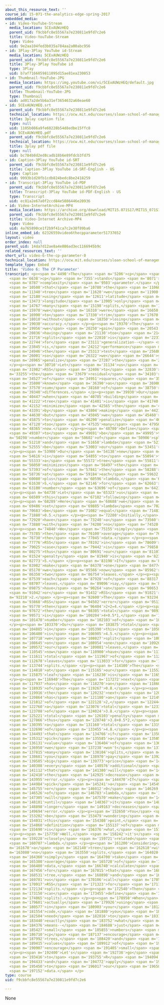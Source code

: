 ```yaml
---
about_this_resource_text: ''
course_id: 15-071-the-analytics-edge-spring-2017
embedded_media:
- id: Video-YouTube-Stream
  media_location: 5CExAUWzHEQ
  parent_uid: f9cbbfc8e55567a7e230811e9fd7c2e6
  title: Video-YouTube-Stream
  type: Video
  uid: 9e2aa104fed3b035a784aa2a00abc956
- id: 3Play-3Play YouTube id-Stream
  media_location: 5CExAUWzHEQ
  parent_uid: f9cbbfc8e55567a7e230811e9fd7c2e6
  title: 3Play-3Play YouTube id
  type: 3Play
  uid: b7af7166059811095d15ae81ea230053
- id: Thumbnail-YouTube-JPG
  media_location: https://img.youtube.com/vi/5CExAUWzHEQ/default.jpg
  parent_uid: f9cbbfc8e55567a7e230811e9fd7c2e6
  title: Thumbnail-YouTube-JPG
  type: Thumbnail
  uid: ad017a2de5b6a31ef3654632a60eae60
- id: 5CExAUWzHEQ.srt
  parent_uid: f9cbbfc8e55567a7e230811e9fd7c2e6
  technical_location: https://ocw.mit.edu/courses/sloan-school-of-management/15-071-the-analytics-edge-spring-2017/trees/location-location-location-regression-trees-for-housing-data-recitation/video-6-the-cp-parameter/video-6-the-cp-parameter-0/5CExAUWzHEQ.srt
  title: 3play caption file
  type: null
  uid: 1105b086a9fe60228b54d8edbe15ffc8
- id: 5CExAUWzHEQ.pdf
  parent_uid: f9cbbfc8e55567a7e230811e9fd7c2e6
  technical_location: https://ocw.mit.edu/courses/sloan-school-of-management/15-071-the-analytics-edge-spring-2017/trees/location-location-location-regression-trees-for-housing-data-recitation/video-6-the-cp-parameter/video-6-the-cp-parameter-0/5CExAUWzHEQ.pdf
  title: 3play pdf file
  type: null
  uid: bc784b8d2ed8cadb18b6e89fdcb3fd75
- id: Caption-3Play YouTube id-SRT
  parent_uid: f9cbbfc8e55567a7e230811e9fd7c2e6
  title: Caption-3Play YouTube id-SRT-English - US
  type: Caption
  uid: 9993b1d20fb1cdb824bedc8be2418259
- id: Transcript-3Play YouTube id-PDF
  parent_uid: f9cbbfc8e55567a7e230811e9fd7c2e6
  title: Transcript-3Play YouTube id-PDF-English - US
  type: Transcript
  uid: ec81a2e67a0f2ccd84e5086446e20936
- id: Video-InternetArchive-MP4
  media_location: https://archive.org/download/MIT15.071S17/MIT15_071S17_Session_4.4.07_300k.mp4
  parent_uid: f9cbbfc8e55567a7e230811e9fd7c2e6
  title: Video-Internet Archive-MP4
  type: Video
  uid: 4a765890ce1f2b9f41ca7c2e38f89ba6
inline_embed_id: 62326559video6thecpparameter51737652
layout: video
order_index: null
parent_uid: 14da7d12ae8a4e886ad3ec1166945b9c
related_resources_text: ''
short_url: video-6-the-cp-parameter-0
technical_location: https://ocw.mit.edu/courses/sloan-school-of-management/15-071-the-analytics-edge-spring-2017/trees/location-location-location-regression-trees-for-housing-data-recitation/video-6-the-cp-parameter/video-6-the-cp-parameter-0
template_type: Embed
title: 'Video 6: The CP Parameter'
transcript: <p><span m='4490'>The</span> <span m='5206'>cp</span> <span m='5922'>parameter--</span>
  <span m='6638'>cp</span> <span m='7355'>stands</span> <span m='8071'>for</span>
  <span m='8787'>complexity</span> <span m='9503'>parameter.</span> </p><p><span m='10220'>Recall</span>
  <span m='10500'>that</span> <span m='10780'>the</span> <span m='11060'>first</span>
  <span m='11340'>tree</span> <span m='11620'>we</span> <span m='11900'>made</span>
  <span m='12180'>using</span> <span m='12611'>latitude</span> <span m='13042'>and</span>
  <span m='13473'>longitude</span> <span m='13905'>only</span> <span m='14336'>had</span>
  <span m='14767'>many</span> <span m='15198'>splits,</span> <span m='15630'>but</span>
  <span m='15970'>we</span> <span m='16310'>were</span> <span m='16650'>able</span>
  <span m='16990'>to</span> <span m='17330'>trim</span> <span m='17670'>it</span>
  <span m='18010'>without</span> <span m='18350'>losing</span> <span m='18690'>much</span>
  <span m='19030'>accuracy.</span> </p><p><span m='19370'>The</span> <span m='19663'>intuition</span>
  <span m='19956'>we</span> <span m='20250'>gain</span> <span m='20543'>is,</span>
  <span m='20836'>having</span> <span m='21130'>too</span> <span m='21423'>many</span>
  <span m='21716'>splits</span> <span m='22010'>is</span> <span m='22377'>bad</span>
  <span m='22744'>for</span> <span m='23111'>generalization--</span> <span m='23478'>that</span>
  <span m='23845'>is,</span> <span m='24212'>performance</span> <span m='24579'>on</span>
  <span m='24946'>the</span> <span m='25313'>test</span> <span m='25680'>set--</span>
  <span m='26001'>so</span> <span m='26322'>we</span> <span m='26644'>should</span>
  <span m='26965'>penalize</span> <span m='27287'>the</span> <span m='27608'>complexity.</span>
  </p><p><span m='30710'>Let</span> <span m='31134'>us</span> <span m='31558'>define</span>
  <span m='31982'>RSS</span> <span m='32406'>to</span> <span m='32830'>be</span> <span
  m='33255'>the</span> <span m='33679'>residual</span> <span m='34103'>sum</span>
  <span m='34527'>of</span> <span m='34951'>squares,</span> <span m='35375'>also</span>
  <span m='35800'>known</span> <span m='36390'>as</span> <span m='36980'>the</span>
  <span m='37570'>sum</span> <span m='38160'>of</span> <span m='38750'>square</span>
  <span m='39340'>differences.</span> </p><p><span m='39930'>Our</span> <span m='40188'>goal</span>
  <span m='40447'>when</span> <span m='40705'>building</span> <span m='40964'>the</span>
  <span m='41222'>tree</span> <span m='41481'>is</span> <span m='41740'>to</span>
  <span m='42152'>minimize</span> <span m='42565'>the</span> <span m='42978'>RSS</span>
  <span m='43391'>by</span> <span m='43804'>making</span> <span m='44217'>splits,</span>
  <span m='44630'>but</span> <span m='45045'>we</span> <span m='45460'>want</span>
  <span m='45875'>to</span> <span m='46290'>penalize</span> <span m='46705'>having</span>
  <span m='47120'>too</span> <span m='47535'>many</span> <span m='47950'>splits</span>
  <span m='48365'>now.</span> </p><p><span m='48780'>Define</span> <span m='49083'>S</span>
  <span m='49387'>to</span> <span m='49691'>be</span> <span m='49995'>the</span> <span
  m='50298'>number</span> <span m='50602'>of</span> <span m='50906'>splits,</span>
  <span m='51210'>and</span> <span m='51658'>lambda</span> <span m='52106'>to</span>
  <span m='52555'>be</span> <span m='53003'>our</span> <span m='53451'>penalty.</span>
  </p><p><span m='53900'>Our</span> <span m='54138'>new</span> <span m='54377'>goal</span>
  <span m='54616'>is</span> <span m='54855'>to</span> <span m='55094'>find</span>
  <span m='55333'>a</span> <span m='55572'>tree</span> <span m='55811'>that</span>
  <span m='56050'>minimizes</span> <span m='56497'>the</span> <span m='56945'>sum</span>
  <span m='57393'>of</span> <span m='57841'>the</span> <span m='58288'>RSS</span>
  <span m='58736'>at</span> <span m='59184'>each</span> <span m='59632'>leaf,</span>
  <span m='60080'>plus</span> <span m='60596'>lambda,</span> <span m='61113'>times</span>
  <span m='61630'>S,</span> <span m='62146'>for</span> <span m='62663'>the</span>
  <span m='63180'>number</span> <span m='63696'>of</span> <span m='64213'>splits.</span>
  </p><p><span m='64730'>Let</span> <span m='65323'>us</span> <span m='65916'>consider</span>
  <span m='66509'>this</span> <span m='67102'>following</span> <span m='67695'>example.</span>
  </p><p><span m='68289'>Here</span> <span m='68688'>we</span> <span m='69087'>have</span>
  <span m='69486'>set</span> <span m='69885'>lambda</span> <span m='70284'>to</span>
  <span m='70683'>be</span> <span m='71082'>equal</span> <span m='71481'>to</span>
  <span m='71880'>0.5.</span> </p><p><span m='72280'>Initially,</span> <span m='72600'>we</span>
  <span m='72920'>have</span> <span m='73240'>a</span> <span m='73560'>tree</span>
  <span m='73880'>with</span> <span m='74200'>no</span> <span m='74520'>splits.</span>
  </p><p><span m='74840'>We</span> <span m='75155'>simply</span> <span m='75470'>take</span>
  <span m='75785'>the</span> <span m='76100'>average</span> <span m='76415'>of</span>
  <span m='76730'>the</span> <span m='77045'>data.</span> </p><p><span m='77360'>The</span>
  <span m='77776'>RSS</span> <span m='78192'>in</span> <span m='78609'>this</span>
  <span m='79025'>case</span> <span m='79442'>is</span> <span m='79858'>5,</span>
  <span m='80275'>thus</span> <span m='80691'>our</span> <span m='81107'>total</span>
  <span m='81524'>penalty</span> <span m='81940'>is</span> <span m='82357'>also</span>
  <span m='82773'>5.</span> </p><p><span m='83190'>If</span> <span m='83586'>we</span>
  <span m='83982'>make</span> <span m='84378'>one</span> <span m='84774'>split,</span>
  <span m='85170'>we</span> <span m='85566'>now</span> <span m='85962'>have</span>
  <span m='86358'>two</span> <span m='86754'>leaves.</span> </p><p><span m='87150'>At</span>
  <span m='87539'>each</span> <span m='87928'>of</span> <span m='88317'>these</span>
  <span m='88707'>leaves,</span> <span m='89096'>say,</span> <span m='89485'>we</span>
  <span m='89875'>have</span> <span m='90264'>an</span> <span m='90653'>error,</span>
  <span m='91042'>or</span> <span m='91432'>RSS</span> <span m='91821'>of</span> <span
  m='92210'>2.</span> </p><p><span m='92600'>The</span> <span m='93234'>total</span>
  <span m='93868'>RSS</span> <span m='94502'>error</span> <span m='95136'>is</span>
  <span m='95770'>then</span> <span m='96404'>2+2=4.</span> </p><p><span m='97039'>And</span>
  <span m='97672'>the</span> <span m='98305'>total</span> <span m='98938'>penalty</span>
  <span m='99571'>is</span> <span m='100204'>4+0.5*1,</span> <span m='100837'>the</span>
  <span m='101470'>number</span> <span m='102103'>of</span> <span m='102736'>splits.</span>
  </p><p><span m='103370'>Our</span> <span m='103875'>total</span> <span m='104380'>penalty</span>
  <span m='104885'>in</span> <span m='105390'>this</span> <span m='105895'>case</span>
  <span m='106400'>is</span> <span m='106905'>4.5.</span> </p><p><span m='107410'>If</span>
  <span m='107718'>we</span> <span m='108027'>split</span> <span m='108336'>again</span>
  <span m='108645'>on</span> <span m='108954'>one</span> <span m='109263'>of</span>
  <span m='109572'>our</span> <span m='109881'>leaves,</span> <span m='110190'>we</span>
  <span m='110545'>now</span> <span m='110900'>have</span> <span m='111256'>a</span>
  <span m='111611'>total</span> <span m='111967'>of</span> <span m='112322'>three</span>
  <span m='112678'>leaves</span> <span m='113033'>for</span> <span m='113389'>two</span>
  <span m='113744'>splits.</span> </p><p><span m='114100'>The</span> <span m='114455'>error</span>
  <span m='114810'>at</span> <span m='115165'>our</span> <span m='115520'>left-most</span>
  <span m='115875'>leaf</span> <span m='116230'>is</span> <span m='116585'>1.</span>
  </p><p><span m='116940'>The</span> <span m='117272'>next</span> <span m='117605'>leaf</span>
  <span m='117937'>has</span> <span m='118270'>an</span> <span m='118602'>error</span>
  <span m='118935'>of</span> <span m='119267'>0.8.</span> </p><p><span m='119600'>And</span>
  <span m='119916'>the</span> <span m='120232'>next</span> <span m='120548'>leaf</span>
  <span m='120864'>has</span> <span m='121180'>an</span> <span m='121496'>error</span>
  <span m='121812'>of</span> <span m='122128'>2,</span> <span m='122444'>for</span>
  <span m='122760'>a</span> <span m='123076'>total</span> <span m='123392'>error</span>
  <span m='123708'>of</span> <span m='124024'>3.8.</span> </p><p><span m='124340'>The</span>
  <span m='125221'>total</span> <span m='126103'>penalty</span> <span m='126985'>is</span>
  <span m='127866'>thus</span> <span m='128748'>3.8+0.5*2,</span> <span m='129630'>for</span>
  <span m='130395'>a</span> <span m='131160'>total</span> <span m='131925'>penalty</span>
  <span m='132690'>of</span> <span m='133455'>4.8.</span> </p><p><span m='134220'>Notice</span>
  <span m='134493'>that</span> <span m='134766'>if</span> <span m='135039'>we</span>
  <span m='135312'>pick</span> <span m='135585'>a</span> <span m='135858'>large</span>
  <span m='136131'>value</span> <span m='136404'>of</span> <span m='136677'>lambda,</span>
  <span m='136950'>we</span> <span m='137238'>won't</span> <span m='137527'>make</span>
  <span m='137815'>many</span> <span m='138104'>splits,</span> <span m='138392'>because</span>
  <span m='138681'>you</span> <span m='138970'>pay</span> <span m='139237'>a</span>
  <span m='139505'>big</span> <span m='139773'>price</span> <span m='140041'>for</span>
  <span m='140308'>every</span> <span m='140576'>additional</span> <span m='140844'>split</span>
  <span m='141112'>that</span> <span m='141380'>will</span> <span m='141895'>outweigh</span>
  <span m='142410'>the</span> <span m='142925'>decrease</span> <span m='143440'>in</span>
  <span m='143955'>error.</span> </p><p><span m='144470'>If</span> <span m='144727'>we</span>
  <span m='144984'>pick</span> <span m='145241'>a</span> <span m='145498'>small,</span>
  <span m='145755'>or</span> <span m='146012'>0</span> <span m='146269'>value</span>
  <span m='146526'>of</span> <span m='146783'>lambda,</span> <span m='147040'>it</span>
  <span m='147305'>will</span> <span m='147570'>make</span> <span m='147836'>splits</span>
  <span m='148101'>until</span> <span m='148367'>it</span> <span m='148632'>no</span>
  <span m='148898'>longer</span> <span m='149163'>decreases</span> <span m='149429'>the</span>
  <span m='149694'>error.</span> </p><p><span m='152650'>You</span> <span m='152926'>may</span>
  <span m='153202'>be</span> <span m='153479'>wondering</span> <span m='153755'>at</span>
  <span m='154031'>this</span> <span m='154308'>point,</span> <span m='154584'>the</span>
  <span m='154860'>definition</span> <span m='155137'>of</span> <span m='155413'>cp</span>
  <span m='155690'>is</span> <span m='156376'>what,</span> <span m='157063'>exactly?</span>
  </p><p><span m='157750'>Well,</span> <span m='158242'>it's</span> <span m='158735'>very</span>
  <span m='159228'>closely</span> <span m='159721'>related</span> <span m='160214'>to</span>
  <span m='160707'>lambda.</span> </p><p><span m='161200'>Considering</span> <span
  m='161670'>a</span> <span m='162140'>tree</span> <span m='162610'>with</span> <span
  m='163080'>no</span> <span m='163550'>splits,</span> <span m='164020'>we</span>
  <span m='164360'>simply</span> <span m='164700'>take</span> <span m='165040'>the</span>
  <span m='165380'>average</span> <span m='165720'>of</span> <span m='166060'>our</span>
  <span m='166400'>data,</span> <span m='166740'>calculate</span> <span m='167098'>RSS</span>
  <span m='167456'>for</span> <span m='167815'>that</span> <span m='168173'>so-called</span>
  <span m='168531'>tree,</span> <span m='168890'>and</span> <span m='169295'>let</span>
  <span m='169701'>us</span> <span m='170106'>call</span> <span m='170512'>that</span>
  <span m='170917'>RSS</span> <span m='171323'>for</span> <span m='171728'>no</span>
  <span m='172134'>splits.</span> </p><p><span m='172540'>Then</span> <span m='172845'>we</span>
  <span m='173150'>can</span> <span m='173455'>define</span> <span m='173760'>cp=lambda/RSS(no</span>
  <span m='174065'>splits).</span> </p><p><span m='178950'>When</span> <span m='179275'>you're</span>
  <span m='179601'>actually</span> <span m='179926'>using</span> <span m='180252'>cp</span>
  <span m='180577'>in</span> <span m='180903'>your</span> <span m='181228'>R</span>
  <span m='181554'>code,</span> <span m='181880'>you</span> <span m='182192'>don't</span>
  <span m='182504'>need</span> <span m='182816'>to</span> <span m='183128'>think</span>
  <span m='183440'>exactly</span> <span m='183752'>what</span> <span m='184064'>it</span>
  <span m='184376'>means--</span> <span m='184688'>just</span> <span m='185000'>that</span>
  <span m='185427'>small</span> <span m='185855'>numbers</span> <span m='186282'>of</span>
  <span m='186710'>cp</span> <span m='187137'>encourage</span> <span m='187565'>large</span>
  <span m='187992'>trees,</span> <span m='188420'>and</span> <span m='188917'>large</span>
  <span m='189415'>values</span> <span m='189912'>of</span> <span m='190410'>cp</span>
  <span m='190907'>encourage</span> <span m='191405'>small</span> <span m='191902'>trees.</span>
  </p><p><span m='192400'>Let's</span> <span m='192738'>go</span> <span m='193077'>back</span>
  <span m='193416'>to</span> <span m='193755'>R</span> <span m='194094'>now,</span>
  <span m='194433'>and</span> <span m='194772'>apply</span> <span m='195111'>cross-validation</span>
  <span m='195450'>to</span> <span m='196017'>our</span> <span m='196585'>training</span>
  <span m='197152'>data.</span> </p>
type: course
uid: f9cbbfc8e55567a7e230811e9fd7c2e6

---
```

None